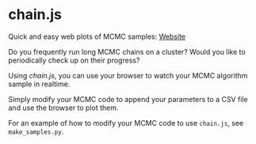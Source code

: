 # chain.js
Quick and easy web plots of MCMC samples: [Website](http://iancze.github.io/chain.js/)

Do you frequently run long MCMC chains on a cluster? Would you like to periodically check up on their progress?

Using *chain.js*, you can use your browser to watch your MCMC algorithm sample in realtime.

Simply modify your MCMC code to append your parameters to a CSV file and use the browser to plot them.

For an example of how to modify your MCMC code to use `chain.js`, see `make_samples.py`.
